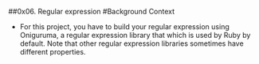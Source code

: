 ##0x06. Regular expression
#Background Context
* For this project, you have to build your regular expression using Oniguruma, a regular expression library that which is used by Ruby by default. Note that other regular expression libraries sometimes have different properties.


